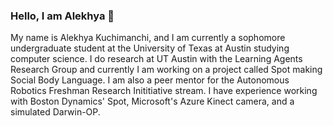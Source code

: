 ### Hello, I am Alekhya 👋

My name is Alekhya Kuchimanchi, and I am currently a sophomore undergraduate student at the University of Texas at Austin studying computer science. 
I do research at UT Austin with the Learning Agents Research Group and currently I am working on a project called Spot making Social Body Language. I am also a peer mentor for the Autonomous Robotics Freshman Research Inititiative stream. I have experience working with Boston Dynamics' Spot, Microsoft's Azure Kinect camera, and a simulated Darwin-OP.

<!--
**alekhyaku/alekhyaku** is a ✨ _special_ ✨ repository because its `README.md` (this file) appears on your GitHub profile.

Here are some ideas to get you started:

- 🔭 I’m currently working on ...
- 🌱 I’m currently learning ...
- 👯 I’m looking to collaborate on ...
- 🤔 I’m looking for help with ...
- 💬 Ask me about ...
- 📫 How to reach me: ...
- 😄 Pronouns: ...
- ⚡ Fun fact: ...
-->
